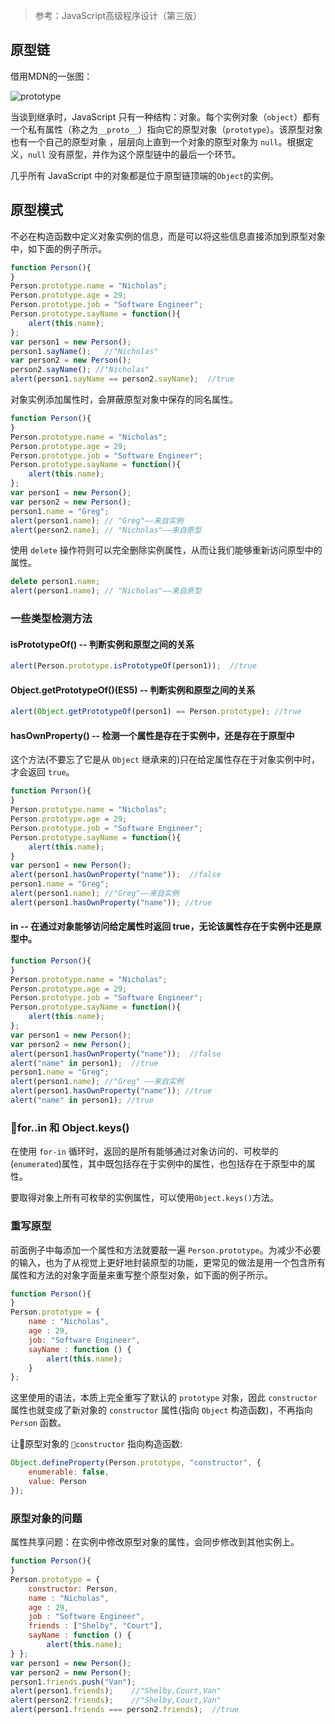 > 参考：JavaScript高级程序设计（第三版）

## 原型链

借用MDN的一张图：

![prototype](https://wx4.sinaimg.cn/large/7ed42f5cly1fqguw4y1zej20ge0e8wes.jpg)

当谈到继承时，JavaScript 只有一种结构：对象。每个实例对象（`object`）都有一个私有属性（称之为`__proto__`）指向它的原型对象（`prototype`）。该原型对象也有一个自己的原型对象 ，层层向上直到一个对象的原型对象为 `null`。根据定义，`null` 没有原型，并作为这个原型链中的最后一个环节。

几乎所有 JavaScript 中的对象都是位于原型链顶端的`Object`的实例。

## 原型模式

不必在构造函数中定义对象实例的信息，而是可以将这些信息直接添加到原型对象中，如下面的例子所示。

```javascript
function Person(){
}
Person.prototype.name = "Nicholas";
Person.prototype.age = 29;
Person.prototype.job = "Software Engineer";
Person.prototype.sayName = function(){
    alert(this.name);
};
var person1 = new Person();
person1.sayName();   //"Nicholas"
var person2 = new Person();
person2.sayName(); //"Nicholas"
alert(person1.sayName == person2.sayName);  //true
```

对象实例添加属性时，会屏蔽原型对象中保存的同名属性。

```javascript
function Person(){
}
Person.prototype.name = "Nicholas";
Person.prototype.age = 29;
Person.prototype.job = "Software Engineer";
Person.prototype.sayName = function(){
    alert(this.name);
};
var person1 = new Person();
var person2 = new Person();
person1.name = "Greg";
alert(person1.name); // "Greg"——来自实例 
alert(person2.name); // "Nicholas"——来自原型
```

使用 `delete` 操作符则可以完全删除实例属性，从而让我们能够重新访问原型中的属性。

```javascript
delete person1.name;
alert(person1.name); // "Nicholas"——来自原型
```

### 一些类型检测方法

#### isPrototypeOf() -- 判断实例和原型之间的关系

```javascript
alert(Person.prototype.isPrototypeOf(person1));  //true
```

#### Object.getPrototypeOf()(ES5) -- 判断实例和原型之间的关系

```javascript
alert(Object.getPrototypeOf(person1) == Person.prototype); //true
```

#### hasOwnProperty() -- 检测一个属性是存在于实例中，还是存在于原型中

这个方法(不要忘了它是从 `Object` 继承来的)只在给定属性存在于对象实例中时，才会返回 `true`。

```javascript
function Person(){
}
Person.prototype.name = "Nicholas";
Person.prototype.age = 29;
Person.prototype.job = "Software Engineer";
Person.prototype.sayName = function(){
    alert(this.name);
}
var person1 = new Person();
alert(person1.hasOwnProperty("name"));  //false
person1.name = "Greg";
alert(person1.name); //"Greg"——来自实例
alert(person1.hasOwnProperty("name")); //true
```

#### in -- 在通过对象能够访问给定属性时返回 true，无论该属性存在于实例中还是原型中。

```javascript
function Person(){
}
Person.prototype.name = "Nicholas";
Person.prototype.age = 29;
Person.prototype.job = "Software Engineer";
Person.prototype.sayName = function(){
    alert(this.name);
};
var person1 = new Person();
var person2 = new Person();
alert(person1.hasOwnProperty("name"));  //false
alert("name" in person1);  //true
person1.name = "Greg";
alert(person1.name); //"Greg" ——来自实例 
alert(person1.hasOwnProperty("name")); //true 
alert("name" in person1); //true
```

### for..in 和 Object.keys()

在使用 `for-in` 循环时，返回的是所有能够通过对象访问的、可枚举的(`enumerated`)属性，其中既包括存在于实例中的属性，也包括存在于原型中的属性。

要取得对象上所有可枚举的实例属性，可以使用`Object.keys()`方法。

### 重写原型

前面例子中每添加一个属性和方法就要敲一遍 `Person.prototype`。为减少不必要的输入，也为了从视觉上更好地封装原型的功能，更常见的做法是用一个包含所有属性和方法的对象字面量来重写整个原型对象，如下面的例子所示。

```javascript
function Person(){
}
Person.prototype = {
    name : "Nicholas",
    age : 29,
    job: "Software Engineer",
    sayName : function () {
        alert(this.name);
    }
};
```

这里使用的语法，本质上完全重写了默认的 `prototype` 对象，因此 `constructor` 属性也就变成了新对象的 `constructor` 属性(指向 `Object` 构造函数)，不再指向 `Person` 函数。

让原型对象的 `constructor` 指向构造函数:

```javascript
Object.defineProperty(Person.prototype, "constructor", {
    enumerable: false,
    value: Person
});
```

### 原型对象的问题

属性共享问题：在实例中修改原型对象的属性，会同步修改到其他实例上。

```javascript
function Person(){
}
Person.prototype = {
    constructor: Person,
    name : "Nicholas",
    age : 29,
    job : "Software Engineer",
    friends : ["Shelby", "Court"],
    sayName : function () {
        alert(this.name);
} };
var person1 = new Person();
var person2 = new Person();
person1.friends.push("Van");
alert(person1.friends);    //"Shelby,Court,Van"
alert(person2.friends);    //"Shelby,Court,Van"
alert(person1.friends === person2.friends);  //true
```
